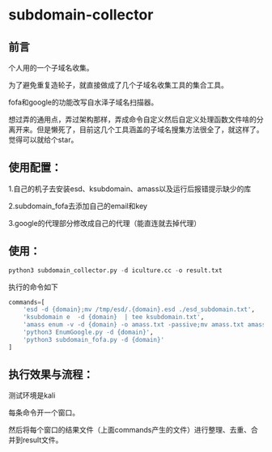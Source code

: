 # subdomain-collector
## 前言

个人用的一个子域名收集。

为了避免重复造轮子，就直接做成了几个子域名收集工具的集合工具。

fofa和google的功能改写自水泽子域名扫描器。


想过弄的通用点，弄过架构那样，弄成命令自定义然后自定义处理函数文件啥的分离开来。但是懒死了，目前这几个工具涵盖的子域名搜集方法很全了，就这样了。
觉得可以就给个star。

## 使用配置：

1.自己的机子去安装esd、ksubdomain、amass以及运行后报错提示缺少的库

2.subdomain_fofa去添加自己的email和key

3.google的代理部分修改成自己的代理（能直连就去掉代理）

## 使用：

```python
python3 subdomain_collector.py -d iculture.cc -o result.txt
```

执行的命令如下

```python
commands=[
    'esd -d {domain};mv /tmp/esd/.{domain}.esd ./esd_subdomain.txt',
    'ksubdomain e  -d {domain}  | tee ksubdomain.txt',
    'amass enum -v -d {domain} -o amass.txt -passive;mv amass.txt amass_subdomains.txt',
    'python3 EnumGoogle.py -d {domain}',
    'python3 subdomain_fofa.py -d {domain}'
]
```



## 执行效果与流程：

测试环境是kali

每条命令开一个窗口。

然后将每个窗口的结果文件（上面commands产生的文件）进行整理、去重、合并到result文件。







